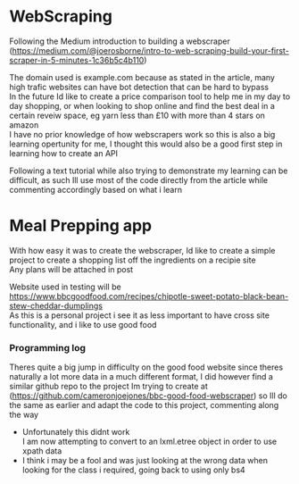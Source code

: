 # WebScraping
Following the Medium introduction to building a webscraper (https://medium.com/@joerosborne/intro-to-web-scraping-build-your-first-scraper-in-5-minutes-1c36b5c4b110)

The domain used is example.com because as stated in the article, many high trafic websites can have bot detection that can be hard to bypass  
In the future Id like to create a price comparison tool to help me in my day to day shopping, or when looking to shop online and find the best deal in a certain reveiw space, eg yarn less than £10 with more than 4 stars on amazon  
I have no prior knowledge of how webscrapers work so this is also a big learning opertunity for me, I thought this would also be a good first step in learning how to create an API  

Following a text tutorial while also trying to demonstrate my learning can be difficult, as such Ill use most of the code directly from the article while commenting accordingly based on what i learn  


# Meal Prepping app

With how easy it was to create the webscraper, Id like to create a simple project to create a shopping list off the ingredients on a recipie site  
Any plans will be attached in post  

Website used in testing will be https://www.bbcgoodfood.com/recipes/chipotle-sweet-potato-black-bean-stew-cheddar-dumplings  
As this is a personal project i see it as less important to have cross site functionality, and i like to use good food

### Programming log
Theres quite a big jump in difficulty on the good food website since theres naturally a lot more data in a much different format, I did however find a similar github repo to the project Im trying to create at (https://github.com/cameronjoejones/bbc-good-food-webscraper) so Ill do the same as earlier and adapt the code to this project, commenting along the way  
- Unfortunately this didnt work  
I am now attempting to convert to an lxml.etree object in order to use xpath data
- I think i may be a fool and was just looking at the wrong data when looking for the class i required, going back to using only bs4